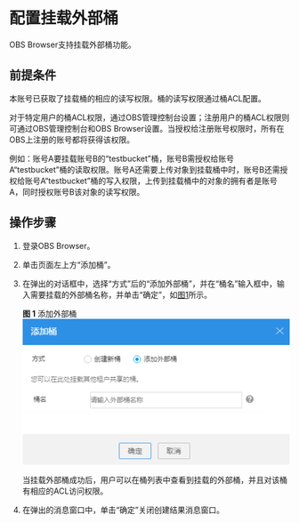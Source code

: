 # 配置挂载外部桶<a name="zh-cn_topic_0045829133"></a>

OBS Browser支持挂载外部桶功能。

## 前提条件<a name="s4bbb287fa76047df837ed4a670a3a8a3"></a>

本账号已获取了挂载桶的相应的读写权限。桶的读写权限通过桶ACL配置。

对于特定用户的桶ACL权限，通过OBS管理控制台设置；注册用户的桶ACL权限则可通过OBS管理控制台和OBS Browser设置。当授权给注册账号权限时，所有在OBS上注册的账号都将获得该权限。

例如：账号A要挂载账号B的“testbucket”桶，账号B需授权给账号A“testbucket”桶的读取权限。账号A还需要上传对象到挂载桶中时，账号B还需授权给账号A“testbucket”桶的写入权限，上传到挂载桶中的对象的拥有者是账号A，同时授权账号B该对象的读写权限。

## 操作步骤<a name="sed02728ed0884d3a93f42523c801b294"></a>

1.  登录OBS Browser。
2.  单击页面左上方“添加桶”。
3.  在弹出的对话框中，选择“方式”后的“添加外部桶”，并在“桶名”输入框中，输入需要挂载的外部桶名称，并单击“确定”，如[图1](#f6670af00503c4409a0d68693132a5926)所示。

    **图 1**  添加外部桶<a name="f6670af00503c4409a0d68693132a5926"></a>  
    ![](figures/添加外部桶.png "添加外部桶")

    当挂载外部桶成功后，用户可以在桶列表中查看到挂载的外部桶，并且对该桶有相应的ACL访问权限。

4.  在弹出的消息窗口中，单击“确定”关闭创建结果消息窗口。

